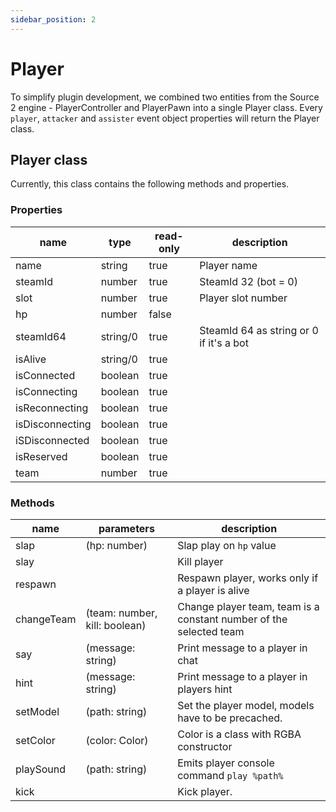 ```yaml
---
sidebar_position: 2
---
```


# Player

To simplify plugin development, we combined two entities from the Source 2 engine - PlayerController and PlayerPawn into
a single Player class.
Every `player`, `attacker` and `assister` event object properties will return the Player class.

## Player class

Currently, this class contains the following methods and properties.

### Properties

| name            | type     | read-only | description                             |
|-----------------|----------|-----------|-----------------------------------------|
| name            | string   | true      | Player name                             |
| steamId         | number   | true      | SteamId 32 (bot = 0)                    |
| slot            | number   | true      | Player slot number                      |
| hp              | number   | false     |                                         |
| steamId64       | string/0 | true      | SteamId 64 as string or 0 if it's a bot |
| isAlive         | string/0 | true      |                                         |
| isConnected     | boolean  | true      |                                         |
| isConnecting    | boolean  | true      |                                         |
| isReconnecting  | boolean  | true      |                                         |
| isDisconnecting | boolean  | true      |                                         |
| iSDisconnected  | boolean  | true      |                                         |
| isReserved      | boolean  | true      |                                         |
| team            | number   | true      |                                         |

### Methods

| name           | parameters                    | description                                                        |
|----------------|-------------------------------|--------------------------------------------------------------------|
| slap           | (hp: number)                  | Slap play on `hp` value                                            |
| slay           |                               | Kill player                                                        |
| respawn        |                               | Respawn player, works only if a player is alive                    |
| changeTeam     | (team: number, kill: boolean) | Change player team, team is a constant number of the selected team |
| say            | (message: string)             | Print message to a player in chat                                  |
| hint           | (message: string)             | Print message to a player in players hint                          |
| setModel       | (path: string)                | Set the player model, models have to be precached.                 |
| setColor       | (color: Color)                | Color is a class with RGBA constructor                             |
| playSound      | (path: string)                | Emits player console command `play %path%`                         |
| kick           |                        | Kick player.                                                       |
